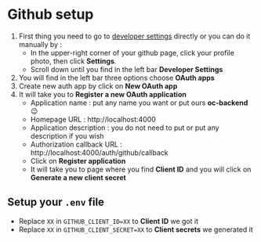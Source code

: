# Github setup
1. First thing you need to go to [developer settings](https://github.com/settings/apps) directly or you can do it manually by :
	- In the upper-right corner of your github page, click your profile photo, then click **Settings**.
	- Scroll down until you find in the left bar **Developer Settings**
2. You will find in the left bar three options choose **OAuth apps**
3. Create new auth app by click on **New OAuth app**
4. It will take you to **Register a new OAuth application**
	- Application name : put any name you want or put ours **oc-backend** :wink:
	- Homepage URL : http://localhost:4000
	- Application description : you do not need to put or put any description if you wish
	- Authorization callback URL : http://localhost:4000/auth/github/callback
	- Click on **Register application**
	- It will take you to page where you find **Client ID** and you will click on **Generate a new client secret**
## Setup your `.env` file 
- Replace `XX` in `GITHUB_CLIENT_ID=XX` to **Client ID** we got it
- Replace `XX` in `GITHUB_CLIENT_SECRET=XX` to **Client secrets** we generated it
